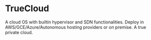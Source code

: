 # TrueCloud

A cloud OS with builtin hypervisor and SDN functionalities. Deploy in AWS/GCE/Azure/Autonomous hosting providers or on premise. A true private cloud.

